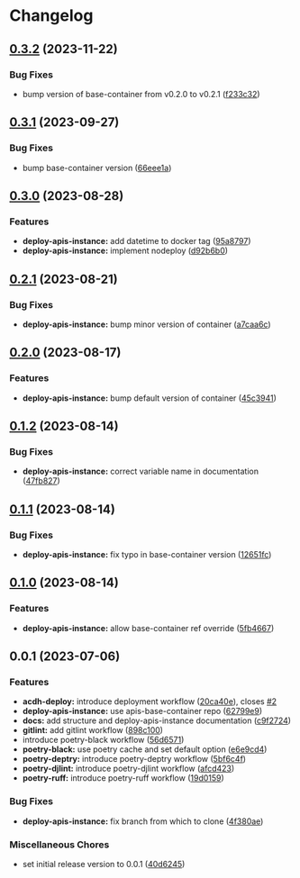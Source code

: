 # Changelog

## [0.3.2](https://github.com/acdh-oeaw/prosnet-workflows/compare/v0.3.1...v0.3.2) (2023-11-22)


### Bug Fixes

* bump version of base-container from v0.2.0 to v0.2.1 ([f233c32](https://github.com/acdh-oeaw/prosnet-workflows/commit/f233c3293c2d2deb69868d869367d9c3e1b12280))

## [0.3.1](https://github.com/acdh-oeaw/prosnet-workflows/compare/v0.3.0...v0.3.1) (2023-09-27)


### Bug Fixes

* bump base-container version ([66eee1a](https://github.com/acdh-oeaw/prosnet-workflows/commit/66eee1a03e775010034105507c814736b81c3505))

## [0.3.0](https://github.com/acdh-oeaw/prosnet-workflows/compare/v0.2.1...v0.3.0) (2023-08-28)


### Features

* **deploy-apis-instance:** add datetime to docker tag ([95a8797](https://github.com/acdh-oeaw/prosnet-workflows/commit/95a87975f0414a6701ebab8cf511092b14f94a15))
* **deploy-apis-instance:** implement nodeploy ([d92b6b0](https://github.com/acdh-oeaw/prosnet-workflows/commit/d92b6b0795bf9e28e670ea39a82dae895e69944b))

## [0.2.1](https://github.com/acdh-oeaw/prosnet-workflows/compare/v0.2.0...v0.2.1) (2023-08-21)


### Bug Fixes

* **deploy-apis-instance:** bump minor version of container ([a7caa6c](https://github.com/acdh-oeaw/prosnet-workflows/commit/a7caa6c30c77fc6fd3714cb7342123c7ddca3800))

## [0.2.0](https://github.com/acdh-oeaw/prosnet-workflows/compare/v0.1.2...v0.2.0) (2023-08-17)


### Features

* **deploy-apis-instance:** bump default version of container ([45c3941](https://github.com/acdh-oeaw/prosnet-workflows/commit/45c39415ffe56ff5cf2b08b654998c4996c8d76a))

## [0.1.2](https://github.com/acdh-oeaw/prosnet-workflows/compare/v0.1.1...v0.1.2) (2023-08-14)


### Bug Fixes

* **deploy-apis-instance:** correct variable name in documentation ([47fb827](https://github.com/acdh-oeaw/prosnet-workflows/commit/47fb827f0cb1c41e3494350a1862d7f6fc8b0267))

## [0.1.1](https://github.com/acdh-oeaw/prosnet-workflows/compare/v0.1.0...v0.1.1) (2023-08-14)


### Bug Fixes

* **deploy-apis-instance:** fix typo in base-container version ([12651fc](https://github.com/acdh-oeaw/prosnet-workflows/commit/12651fcfe1a7c937f9309e2ba247c7411796433a))

## [0.1.0](https://github.com/acdh-oeaw/prosnet-workflows/compare/v0.0.1...v0.1.0) (2023-08-14)


### Features

* **deploy-apis-instance:** allow base-container ref override ([5fb4667](https://github.com/acdh-oeaw/prosnet-workflows/commit/5fb4667d4587d490063350fd01f080ce03cfda13))

## 0.0.1 (2023-07-06)


### Features

* **acdh-deploy:** introduce deployment workflow ([20ca40e](https://github.com/acdh-oeaw/prosnet-workflows/commit/20ca40ebcbc331aa5acbcc2786455fd5f06cbf8e)), closes [#2](https://github.com/acdh-oeaw/prosnet-workflows/issues/2)
* **deploy-apis-instance:** use apis-base-container repo ([62799e9](https://github.com/acdh-oeaw/prosnet-workflows/commit/62799e92479b27826e2537ed7826f4dc06228bea))
* **docs:** add structure and deploy-apis-instance documentation ([c9f2724](https://github.com/acdh-oeaw/prosnet-workflows/commit/c9f2724c112abdcfcbdaf98c746902c0ec1f6b35))
* **gitlint:** add gitlint workflow ([898c100](https://github.com/acdh-oeaw/prosnet-workflows/commit/898c10039f70d647b7e904f8cfea7c9d15306d4a))
* introduce poetry-black workflow ([56d6571](https://github.com/acdh-oeaw/prosnet-workflows/commit/56d657151ecf020846fcec6c400a90b2ae3305c2))
* **poetry-black:** use poetry cache and set default option ([e6e9cd4](https://github.com/acdh-oeaw/prosnet-workflows/commit/e6e9cd48066f602120969d0f231022f55b560648))
* **poetry-deptry:** introduce poetry-deptry workflow ([5bf6c4f](https://github.com/acdh-oeaw/prosnet-workflows/commit/5bf6c4fec21963faa3d571202512011ffbaff806))
* **poetry-djlint:** introduce poetry-djlint workflow ([afcd423](https://github.com/acdh-oeaw/prosnet-workflows/commit/afcd423c847343b050b3c73aebc4161ea39bb299))
* **poetry-ruff:** introduce poetry-ruff workflow ([19d0159](https://github.com/acdh-oeaw/prosnet-workflows/commit/19d0159ae8c20c1690404a5ee302f4ae8b1b833b))


### Bug Fixes

* **deploy-apis-instance:** fix branch from which to clone ([4f380ae](https://github.com/acdh-oeaw/prosnet-workflows/commit/4f380ae268e6ccddc8692f3ccfef8a98c8591293))


### Miscellaneous Chores

* set initial release version to 0.0.1 ([40d6245](https://github.com/acdh-oeaw/prosnet-workflows/commit/40d62454109f9ca1464785cbc68d531cfcef266e))
